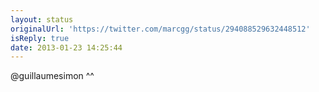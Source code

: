 ```yaml
---
layout: status
originalUrl: 'https://twitter.com/marcgg/status/294088529632448512'
isReply: true
date: 2013-01-23 14:25:44
---
```


@guillaumesimon ^^
